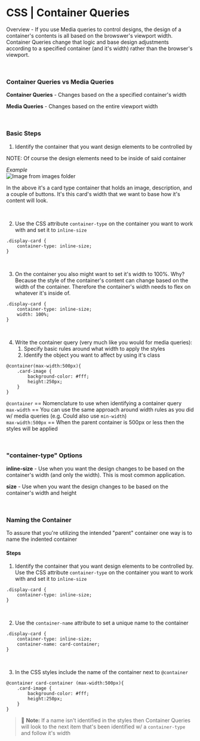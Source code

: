# CSS | Container Queries

Overview - If you use Media queries to control designs, the design of a container's contents is all based on the browswer's viewport width. Container Queries change that logic and base design adjustments according to a specified container (and it's width) rather than the browser's viewport.


<br>

### Container Queries vs Media Queries 


**Container Queries** - Changes based on the a specified container's
 width

**Media Queries** - Changes based on the entire viewport width

<br>

### Basic Steps

1. Identify the container that you want design elements to be controlled by

NOTE: Of course the design elements need to be inside of said container

*Example*  
![Image from images folder](/css/container-queries/container-query-example-01.png)

In the above it's a card type container that holds an image, description, and a couple of buttons. It's this card's width that we want to base how it's content will look.

<br>

2. Use the CSS attribute `container-type` on the container you want to work with and set it to `inline-size`

```
.display-card {
    container-type: inline-size;
}
```
<br>

3. On the container you also might want to set it's width to 100%. Why? Because the style of the container's content can change based on the width of the container. Therefore the container's width needs to flex on whatever it's inside of.

```
.display-card {
    container-type: inline-size;
    width: 100%;
}
```
<br>

4. Write the container query (very much like you would for media queries):
    1. Specify basic rules around what width to apply the styles 
    1. Identify the object you want to affect by using it's class 
```
@container(max-width:500px){
    .card-image {
        background-color: #fff;
        height:250px;
    }
}
```
`@container` == Nomenclature to use when identifying a container query  
`max-width` == You can use the same approach around width rules as you did w/ media queries (e.g. Could also use `min-width`)  
`max-width:500px` == When the parent container is 500px or less then the styles will be applied

<br>

### "container-type" Options

**inline-size** - Use when you want the design changes to be based on the container's width (and only the width). This is most common application. 

**size** - Use when you want the design changes to be based on the container's width and height

<br>

### Naming the Container 

To assure that you're utilizing the intended "parent" container one way is to name the indented container

#### Steps

1. Identify the container that you want design elements to be controlled by. Use the CSS attribute `container-type` on the container you want to work with and set it to `inline-size`

```
.display-card {
    container-type: inline-size;
}
```
<br>

2. Use the `container-name` attribute to set a unique name to the container

```
.display-card {
    container-type: inline-size;
    container-name: card-container;
}
```
<br>

3. In the CSS styles include the name of the container next to `@container` 

```
@container card-container (max-width:500px){
    .card-image {
        background-color: #fff;
        height:250px;
    }
}
```

> :memo: **Note:** If a name isn't identified in the styles then Container Queries will look to the next item that's been identified w/ a `container-type` and follow it's width
